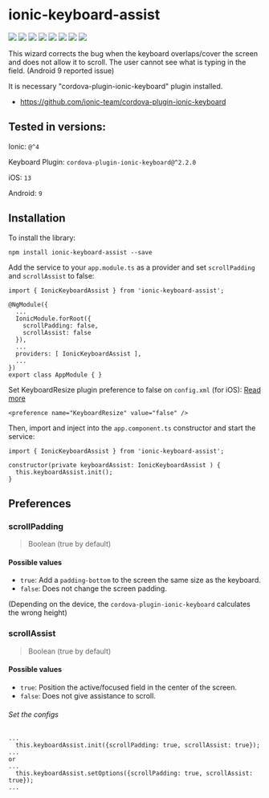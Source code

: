 # ionic-keyboard-assist

![](https://img.shields.io/badge/me-%40gesiel.com-brightgreen)
![](https://img.shields.io/npm/v/ionic-keyboard-assist?label=npm%40latest)
![](https://img.shields.io/bundlephobia/minzip/ionic-keyboard-assist/latest)
![](https://img.shields.io/npm/dm/ionic-keyboard-assist?label=npm%20downloads)
![](https://img.shields.io/npm/l/ionic-keyboard-assist)
![](https://img.shields.io/github/issues/gesielrosa/ionic-keyboard-assist)
![](https://img.shields.io/github/stars/gesielrosa/ionic-keyboard-assist)
![](https://img.shields.io/github/forks/gesielrosa/ionic-keyboard-assist)

This wizard corrects the bug when the keyboard overlaps/cover the screen and does not allow it to scroll. The user cannot see what is typing in the field.
(Android 9 reported issue)

It is necessary "cordova-plugin-ionic-keyboard" plugin installed.
- https://github.com/ionic-team/cordova-plugin-ionic-keyboard

## Tested in versions:
Ionic: `@^4`

Keyboard Plugin: `cordova-plugin-ionic-keyboard@^2.2.0`

iOS: `13`

Android: `9`

## Installation

To install the library:
```
npm install ionic-keyboard-assist --save
```

Add the service to your `app.module.ts` as a provider and set `scrollPadding` and `scrollAssist` to false:
```
import { IonicKeyboardAssist } from 'ionic-keyboard-assist';

@NgModule({
  ...
  IonicModule.forRoot({
    scrollPadding: false,
    scrollAssist: false
  }),
  ...
  providers: [ IonicKeyboardAssist ],
  ...
})
export class AppModule { }
```

Set KeyboardResize plugin preference to false on `config.xml` (for iOS):
[Read more](https://github.com/ionic-team/cordova-plugin-ionic-keyboard#keyboardresize-for-ios-only)

```
<preference name="KeyboardResize" value="false" />
```

Then, import and inject into the `app.component.ts` constructor and start the service:
```
import { IonicKeyboardAssist } from 'ionic-keyboard-assist';

constructor(private keyboardAssist: IonicKeyboardAssist ) { 
  this.keyboardAssist.init();
}
```

## Preferences

### scrollPadding

> Boolean (true by default)

#### Possible values
- `true`: Add a `padding-bottom` to the screen the same size as the keyboard.
- `false`: Does not change the screen padding.

(Depending on the device, the `cordova-plugin-ionic-keyboard` calculates the wrong height)

### scrollAssist

> Boolean (true by default)

#### Possible values
- `true`: Position the active/focused field in the center of the screen.
- `false`: Does not give assistance to scroll.

###### Set the configs
```
...
  this.keyboardAssist.init({scrollPadding: true, scrollAssist: true});
...
or
...
  this.keyboardAssist.setOptions({scrollPadding: true, scrollAssist: true});
...
```
